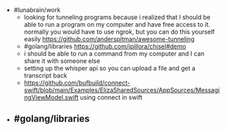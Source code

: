 - #lunabrain/work
	- looking for tunneling programs because i realized that I should be able to run a program on my computer and have free access to it. normally you would have to use ngrok, but you can do this yourself easily https://github.com/anderspitman/awesome-tunneling
	- #golang/libraries https://github.com/jpillora/chisel#demo
	- i should be able to run a command from my computer and I can share it with someone else
	- setting up the whisper api so you can upload a file and get a transcript back
	- https://github.com/bufbuild/connect-swift/blob/main/Examples/ElizaSharedSources/AppSources/MessagingViewModel.swift using connect in swift
- #golang/libraries
	-
